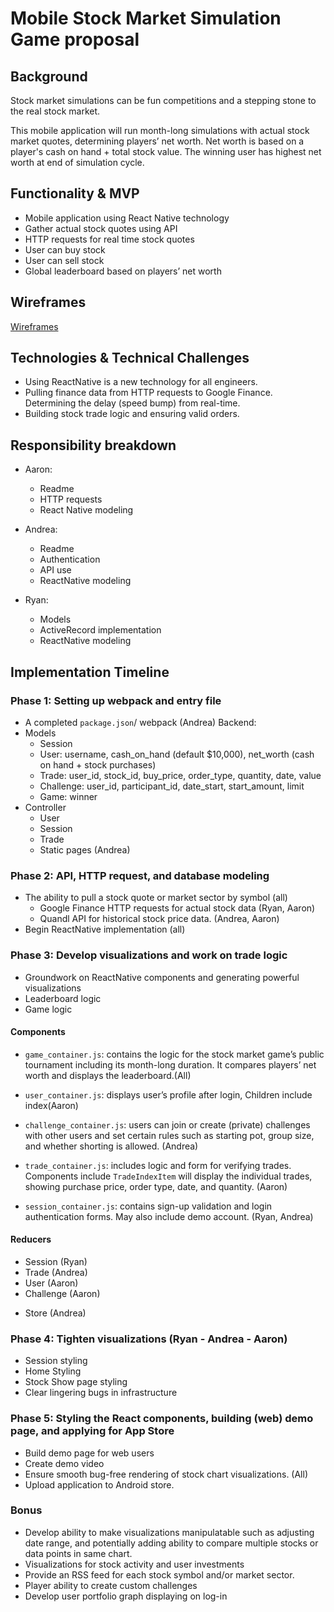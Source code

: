 # Mobile Stock Market Simulation Game proposal

## Background
Stock market simulations can be fun competitions and a stepping stone to the real stock market.

This mobile application will run month-long simulations with actual stock market quotes, determining players’ net worth. Net worth is based on a player's cash on hand + total stock value. The winning user has highest net worth at end of simulation cycle.

## Functionality & MVP
  - Mobile application using React Native technology
  - Gather actual stock quotes using API
  - HTTP requests for real time stock quotes
  - User can buy stock
  - User can sell stock
  - Global leaderboard based on players’ net worth

## Wireframes
  [Wireframes](https://github.com/adelrio1/stockSectorVisualizer/tree/master/docs/wireframes)

## Technologies & Technical Challenges
  - Using ReactNative is a new technology for all engineers.
  - Pulling finance data from HTTP requests to Google Finance. Determining the delay (speed bump) from real-time.
  - Building stock trade logic and ensuring valid orders.

## Responsibility breakdown
  - Aaron:
    - Readme
    - HTTP requests
    - React Native modeling

  - Andrea:
    - Readme
    - Authentication
    - API use
    - ReactNative modeling

  - Ryan:
    - Models
    - ActiveRecord implementation
    - ReactNative modeling

## Implementation Timeline

### Phase 1: Setting up webpack and entry file
  - A completed `package.json`/ webpack (Andrea)
  Backend:
  - Models
     + Session
     + User: username, cash_on_hand (default $10,000), net_worth (cash on hand + stock purchases)
     + Trade: user_id, stock_id, buy_price, order_type, quantity, date, value
     + Challenge: user_id, participant_id, date_start, start_amount, limit
     + Game: winner
  -  Controller
        * User
        * Session
        * Trade
        * Static pages (Andrea)

### Phase 2: API, HTTP request, and database modeling
  - The ability to pull a stock quote or market sector by symbol (all)
       * Google Finance HTTP requests for actual stock data (Ryan, Aaron)
       * Quandl API for historical stock price data. (Andrea, Aaron)
  - Begin ReactNative implementation (all)

### Phase 3: Develop visualizations and work on trade logic
  - Groundwork on ReactNative components and generating powerful visualizations
  - Leaderboard logic
  - Game logic

#### Components
  - `game_container.js`: contains the logic for the stock market game’s public tournament including its month-long duration. It compares players’ net worth and displays the leaderboard.(All)

  - `user_container.js`: displays user’s profile after login, Children include index(Aaron)

  - `challenge_container.js`: users can join or create (private) challenges with other users and set certain rules such as starting pot, group size, and whether shorting is allowed. (Andrea)

  - `trade_container.js`: includes logic and form for verifying trades. Components include `TradeIndexItem` will display the individual trades, showing purchase price, order type, date, and quantity. (Aaron)

  - `session_container.js`:  contains sign-up validation and login authentication forms. May also include demo account. (Ryan, Andrea)

#### Reducers
  - Session (Ryan)
  - Trade (Andrea)
  - User (Aaron)
  - Challenge (Aaron)
   +  Store (Andrea)

### Phase 4: Tighten visualizations (Ryan - Andrea - Aaron)
  - Session styling
  - Home Styling
  - Stock Show page styling
  - Clear lingering bugs in infrastructure

### Phase 5: Styling the React components, building (web) demo page, and applying for App Store
  - Build demo page for web users
  - Create demo video
  - Ensure smooth bug-free rendering of stock chart visualizations. (All)
  - Upload application to Android store.

### Bonus
  - Develop ability to make visualizations manipulatable such as adjusting date range, and potentially adding ability to compare multiple stocks or data points in same chart.
  - Visualizations for stock activity and user investments
  - Provide an RSS feed for each stock symbol and/or market sector.
  - Player ability to create custom challenges
  - Develop user portfolio graph displaying on log-in
